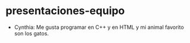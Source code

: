 # presentaciones-equipo

- Cynthia: Me gusta programar en C++ y en HTML y mi animal favorito son los gatos.
